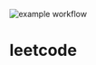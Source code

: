 ![example workflow](https://github.com/andiLeong/leetcode/actions/workflows/test.yml/badge.svg)

# leetcode
